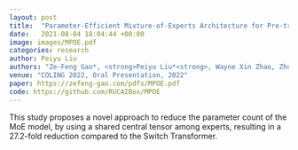 ```yaml
---
layout: post
title:  "Parameter-Efficient Mixture-of-Experts Architecture for Pre-trained Language Models"
date:   2021-08-04 18:04:44 +00:00
image: images/MPOE.pdf
categories: research
author: Peiyu Liu
authors: "Ze-Feng Gao*, <strong>Peiyu Liu*<strong>, Wayne Xin Zhao, Zhong-Yi Lu, Ji-Rong Wen"
venue: "COLING 2022, Oral Presentation, 2022"
paper: https://zefeng-gao.com/pdfs/MPOE.pdf
code: https://github.com/RUCAIBox/MPOE
---
```

This study proposes a novel approach to reduce the parameter count of the MoE model, by using a shared central tensor among experts, resulting in a 27.2-fold reduction compared to the Switch Transformer.
